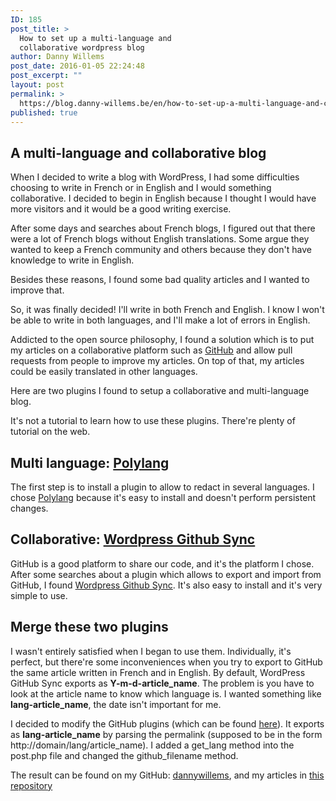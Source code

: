 ```yaml
---
ID: 185
post_title: >
  How to set up a multi-language and
  collaborative wordpress blog
author: Danny Willems
post_date: 2016-01-05 22:24:48
post_excerpt: ""
layout: post
permalink: >
  https://blog.danny-willems.be/en/how-to-set-up-a-multi-language-and-collaborative-wordpress-blog/
published: true
---
```

<h2 class="text-center">A multi-language and collaborative blog</h2>

When I decided to write a blog with WordPress, I had some difficulties choosing to write in French or in English and I would something collaborative.
I decided to begin in English because I thought I would have more visitors and it would be a good writing exercise.

After some days and searches about French blogs, I figured out that there were a lot of French blogs without English translations. Some argue they wanted to keep a French community and others because they don't have knowledge to write in English.

Besides these reasons, I found some bad quality articles and I wanted to improve that.

So, it was finally decided! I'll write in both French and English.
I know I won't be able to write in both languages, and I'll make a lot of errors in English.

Addicted to the open source philosophy, I found a solution which is to put my articles on a collaborative platform such as <a href="http://github.com">GitHub</a> and allow pull requests from people to improve my articles. On top of that, my articles could be easily translated in other languages.

Here are two plugins I found to setup a collaborative and multi-language blog.

<div class="dw-quote">It's not a tutorial to learn how to use these plugins. There're plenty of tutorial on the web.</div>

<h2 class="text-center">Multi language: <a href="https://fr.wordpress.org/plugins/polylang/">Polylang</a></h2>

The first step is to install a plugin to allow to redact in several languages. I chose <a href="https://fr.wordpress.org/plugins/polylang/">Polylang</a> because it's easy to install and doesn't perform persistent changes.

<h2 class="text-center">Collaborative: <a href="https://github.com/mAAdhaTTah/wordpress-github-sync">Wordpress Github Sync</a></h2>

GitHub is a good platform to share our code, and it's the platform I chose.
After some searches about a plugin which allows to export and import from GitHub, I found <a href="https://github.com/mAAdhaTTah/wordpress-github-sync">Wordpress Github Sync</a>.
It's also easy to install and it's very simple to use.

<h2 class="text-center">Merge these two plugins</h2>

I wasn't entirely satisfied when I began to use them. Individually, it's perfect, but there're some inconveniences when you try to export to GitHub the same article written in French and in English.
By default, WordPress GitHub Sync exports as <strong>Y-m-d-article_name</strong>. The problem is you have to look at the article name to know which language is. I wanted something like <strong>lang-article_name</strong>, the date isn't important for me.

I decided to modify the GitHub plugins (which can be found <a href="https://github.com/dannywillems/wordpress-github-sync">here</a>). It exports as <strong>lang-article_name</strong> by parsing the permalink (supposed to be in the form http://domain/lang/article_name).
I added a get_lang method into the post.php file and changed the github_filename method.

<div class="dw-quote">The result can be found on my GitHub: <a href="https://github.com/dannywillems">dannywillems</a>, and my articles in <a href="https://github.com/dannywillems/blog.danny-willems.be">this repository</a></div>